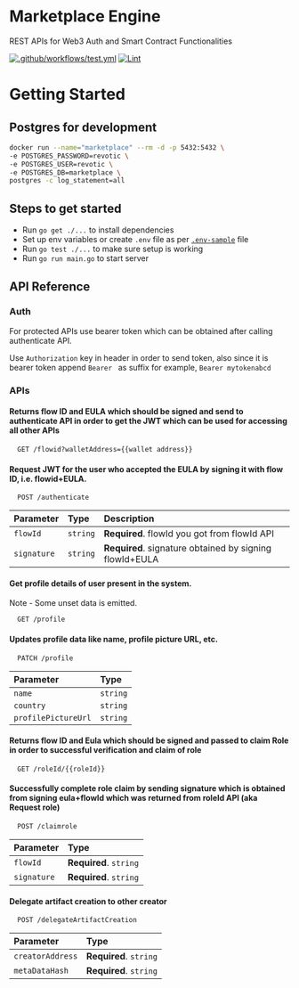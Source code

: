 # Marketplace Engine
REST APIs for Web3 Auth and Smart Contract Functionalities

[![.github/workflows/test.yml](https://github.com/TheLazarusNetwork/marketplace-engine/actions/workflows/test.yml/badge.svg)](https://github.com/TheLazarusNetwork/marketplace-engine/actions/workflows/test.yml)
[![Lint](https://github.com/TheLazarusNetwork/marketplace-engine/actions/workflows/lint.yml/badge.svg)](https://github.com/TheLazarusNetwork/marketplace-engine/actions/workflows/lint.yml)

# Getting Started

## Postgres for development
```bash
docker run --name="marketplace" --rm -d -p 5432:5432 \
-e POSTGRES_PASSWORD=revotic \
-e POSTGRES_USER=revotic \
-e POSTGRES_DB=marketplace \
postgres -c log_statement=all
```

## Steps to get started
- Run `go get ./...` to install dependencies
- Set up env variables or create `.env` file as per [`.env-sample`](https://github.com/TheLazarusNetwork/marketplace-engine/blob/main/.env-sample) file
- Run `go test ./...` to make sure setup is working
- Run `go run main.go` to start server


## API Reference

### Auth

For protected APIs use bearer token which can be obtained after calling authenticate API.

Use `Authorization` key in header in order to send token,
also since it is bearer token append `Bearer ` as suffix
for example, `Bearer mytokenabcd`

### APIs

#### Returns flow ID and EULA which should be signed and send to authenticate API in order to get the JWT which can be used for accessing all other APIs
```
  GET /flowid?walletAddress={{wallet address}}
```

#### Request JWT for the user who accepted the EULA by signing it with flow ID, i.e. flowid+EULA.

```
  POST /authenticate
```

| Parameter | Type     | Description                       |
| :-------- | :------- | :-------------------------------- |
| `flowId`  | `string` | **Required**. flowId you got from flowId API |
| `signature`  | `string` | **Required**. signature obtained by signing flowId+EULA |


#### Get profile details of user present in the system.
Note - Some unset data is emitted.

```
  GET /profile
```

#### Updates profile data like name, profile picture URL, etc.

```
  PATCH /profile
```

| Parameter | Type     | 
| :-------- | :------- | 
| `name`  | `string` | 
| `country`  | `string` |
| `profilePictureUrl`  | `string` |

#### Returns flow ID and Eula which should be signed and passed to claim Role in order to successful verification and claim of role
```
  GET /roleId/{{roleId}}
```

#### Successfully complete role claim by sending signature which is obtained from signing eula+flowId which was returned from roleId API (aka Request role)
```
  POST /claimrole
```
| Parameter | Type     | 
| :-------- | :------- | 
| `flowId`  | **Required**. `string` | 
| `signature`  | **Required**. `string` |

#### Delegate artifact creation to other creator
```
  POST /delegateArtifactCreation
```
| Parameter | Type     | 
| :-------- | :------- | 
| `creatorAddress`  | **Required**. `string` | 
| `metaDataHash`  | **Required**. `string` |

